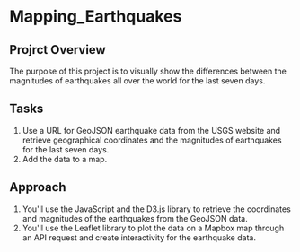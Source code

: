 # Mapping_Earthquakes

## Projrct Overview

The purpose of this project is to visually show the differences between the magnitudes of earthquakes all over the world for the last seven days.

## Tasks

1. Use a URL for GeoJSON earthquake data from the USGS website and retrieve geographical coordinates and the magnitudes of earthquakes for the last seven days.
2. Add the data to a map.

## Approach

1. You'll use the JavaScript and the D3.js library to retrieve the coordinates and magnitudes of the earthquakes from the GeoJSON data.
2. You'll use the Leaflet library to plot the data on a Mapbox map through an API request and create interactivity for the earthquake data.

